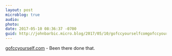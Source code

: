 ```yaml
---
layout: post
microblog: true
audio: 
photo: 
date: 2017-05-10 08:36:37 -0700
guid: http://johnbarbic.micro.blog/2017/05/10/gofccyourselfcomgofccyourselfcom-been-there.html
---
```

[ gofccyourself.com](gofccyourself.com) - Been there done that.

